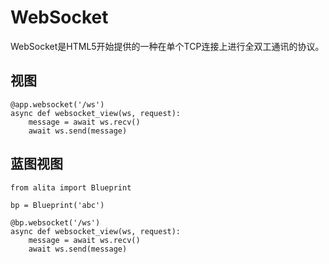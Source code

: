 # WebSocket
WebSocket是HTML5开始提供的一种在单个TCP连接上进行全双工通讯的协议。

## 视图
```
@app.websocket('/ws')
async def websocket_view(ws, request):
    message = await ws.recv()
    await ws.send(message)
```

## 蓝图视图
```
from alita import Blueprint

bp = Blueprint('abc')

@bp.websocket('/ws')
async def websocket_view(ws, request):
    message = await ws.recv()
    await ws.send(message)
```
